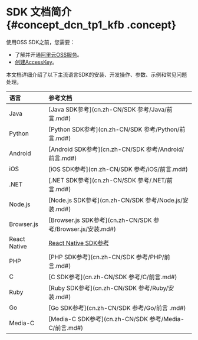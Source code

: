 # SDK 文档简介 {#concept_dcn_tp1_kfb .concept}

使用OSS SDK之前，您需要：

-   了解并开通[阿里云OSS服务](http://www.aliyun.com/product/oss)。
-   [创建AccessKey](../../../../../cn.zh-CN/通用参考/创建AccessKey.md#)。

本文档详细介绍了以下主流语言SDK的安装、开发操作、参数、示例和常见问题处理。

|语言|参考文档|
|:-|:---|
|Java|[Java SDK参考](cn.zh-CN/SDK 参考/Java/前言.md#)|
|Python|[Python SDK参考](cn.zh-CN/SDK 参考/Python/前言.md#)|
|Android|[Android SDK参考](cn.zh-CN/SDK 参考/Android/前言.md#)|
|iOS|[iOS SDK参考](cn.zh-CN/SDK 参考/iOS/前言.md#)|
|.NET|[.NET SDK参考](cn.zh-CN/SDK 参考/.NET/前言.md#)|
|Node.js|[Node.js SDK参考](cn.zh-CN/SDK 参考/Node.js/安装.md#)|
|Browser.js|[Browser.js SDK参考](cn.zh-CN/SDK 参考/Browser.js/安装.md#)|
|React Native|[React Native SDK参考](https://github.com/aliyun/aliyun-oss-react-native)|
|PHP|[PHP SDK参考](cn.zh-CN/SDK 参考/PHP/前言.md#)|
|C|[C SDK参考](cn.zh-CN/SDK 参考/C/前言.md#)|
|Ruby|[Ruby SDK参考](cn.zh-CN/SDK 参考/Ruby/安装.md#)|
|Go|[Go SDK参考](cn.zh-CN/SDK 参考/Go/前言 .md#)|
|Media-C|[Media-C SDK参考](cn.zh-CN/SDK 参考/Media-C/前言.md#)|

